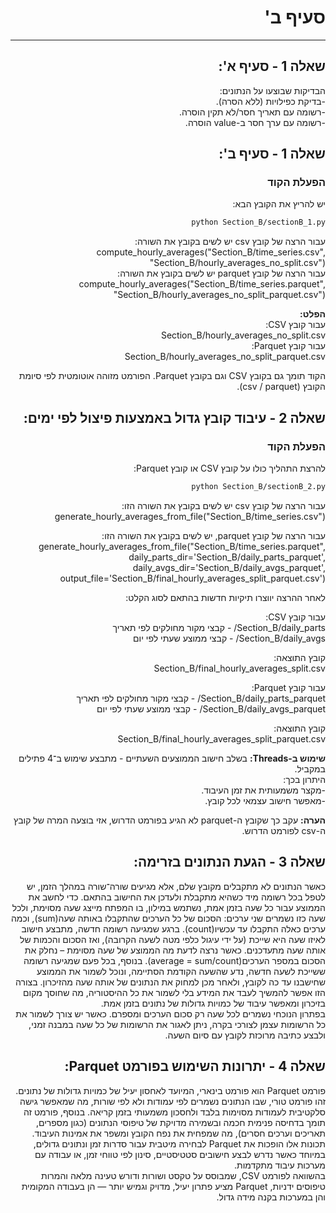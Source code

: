 <div dir="rtl">
 
# סעיף ב'
---
## שאלה 1 - סעיף א':
הבדיקות שבוצעו על הנתונים:   
-בדיקת כפילויות (ללא הסרה).  
-רשומה עם תאריך חסר/לא תקין הוסרה.  
-רשומה עם ערך חסר ב-value הוסרה.  
## שאלה 1 - סעיף ב':
### הפעלת הקוד

יש להריץ את הקובץ הבא:

```bash
python Section_B/sectionB_1.py
```
עבור הרצה של קובץ csv יש לשים בקובץ את השורה:  
compute_hourly_averages("Section_B/time_series.csv", "Section_B/hourly_averages_no_split.csv")   
עבור הרצה של קובץ parquet יש לשים בקובץ את השורה:    
compute_hourly_averages("Section_B/time_series.parquet", "Section_B/hourly_averages_no_split_parquet.csv")   

**הפלט:**  
עבור קובץ CSV:  
Section_B/hourly_averages_no_split.csv  
עבור קובץ Parquet:  
Section_B/hourly_averages_no_split_parquet.csv

הקוד תומך גם בקובץ CSV וגם בקובץ Parquet.
הפורמט מזוהה אוטומטית לפי סיומת הקובץ (csv / parquet).
## שאלה 2 - עיבוד קובץ גדול באמצעות פיצול לפי ימים:
### הפעלת הקוד
להרצת התהליך כולו על קובץ CSV או קובץ Parquet:

```bash
python Section_B/sectionB_2.py
```
עבור הרצה של קובץ csv יש לשים בקובץ את השורה הזו:  
generate_hourly_averages_from_file("Section_B/time_series.csv")

עבור הרצה של קובץ parquet, יש לשים בקובץ את השורה הזו:  
generate_hourly_averages_from_file("Section_B/time_series.parquet", daily_parts_dir='Section_B/daily_parts_parquet', daily_avgs_dir='Section_B/daily_avgs_parquet', output_file='Section_B/final_hourly_averages_split_parquet.csv')

לאחר ההרצה יווצרו תיקיות חדשות בהתאם לסוג הקלט:

עבור קובץ CSV:  
Section_B/daily_parts/ - קבצי מקור מחולקים לפי תאריך  
Section_B/daily_avgs/ - קבצי ממוצע שעתי לפי יום  

קובץ התוצאה:  
Section_B/final_hourly_averages_split.csv
  
עבור קובץ Parquet:  
Section_B/daily_parts_parquet/ - קבצי מקור מחולקים לפי תאריך  
Section_B/daily_avgs_parquet/ - קבצי ממוצע שעתי לפי יום  
  
קובץ התוצאה:  
Section_B/final_hourly_averages_split_parquet.csv

**שימוש ב-Threads:**  בשלב חישוב הממוצעים השעתיים - מתבצע שימוש ב־4 פתילים במקביל.  
היתרון בכך:    
-מקצר משמעותית את זמן העיבוד.  
-מאפשר חישוב עצמאי לכל קובץ.  

**הערה:** עקב כך שקובץ ה-parquet לא הגיע בפורמט הדרוש, אזי בוצעה המרה של קובץ ה-csv לפורמט הדרוש.
## שאלה 3 - הגעת הנתונים בזרימה:  
כאשר הנתונים לא מתקבלים מקובץ שלם, אלא מגיעים שורה־שורה במהלך הזמן, יש לטפל בכל רשומה מיד כשהיא מתקבלת ולעדכן את החישוב בהתאם. כדי לחשב את הממוצע עבור כל שעה בזמן אמת, נשתמש במילון, בו המפתח מייצג שעה מסוימת, ולכל שעה כזו נשמרים שני ערכים: הסכום של כל הערכים שהתקבלו באותה שעה(sum), וכמה ערכים כאלה התקבלו עד עכשיו(count). ברגע שמגיעה רשומה חדשה, מתבצע חישוב לאיזו שעה היא שייכת (על ידי עיגול כלפי מטה לשעה הקרובה), ואז הסכום והכמות של אותה שעה מתעדכנים. כאשר נרצה לדעת מה הממוצע של שעה מסוימת – נחלק את הסכום במספר הערכים(average = sum/count). בנוסף, בכל פעם שמגיעה רשומה ששייכת לשעה חדשה, נדע שהשעה הקודמת הסתיימה, ונוכל לשמור את הממוצע שחישבנו עד כה לקובץ, ולאחר מכן למחוק את הנתונים של אותה שעה מהזיכרון. בצורה הזו אפשר להמשיך לעבד את המידע בלי לשמור את כל ההיסטוריה, מה שחוסך מקום בזיכרון ומאפשר עיבוד של כמויות גדולות של נתונים בזמן אמת.  
בפתרון הנוכחי נשמרים לכל שעה רק סכום הערכים ומספרם. כאשר יש צורך לשמור את כל הרשומות עצמן לצורכי בקרה, ניתן לאגור את הרשומות של כל שעה במבנה זמני, ולבצע כתיבה מרוכזת לקובץ עם סיום השעה.

## שאלה 4 - יתרונות השימוש בפורמט Parquet:  
פורמט Parquet הוא פורמט בינארי, המיועד לאחסון יעיל של כמויות גדולות של נתונים. זהו פורמט טורי, שבו הנתונים נשמרים לפי עמודות ולא לפי שורות, מה שמאפשר גישה סלקטיבית לעמודות מסוימות בלבד ולחסכון משמעותי בזמן קריאה. בנוסף, פורמט זה תומך בדחיסה פנימית חכמה ובשמירה מדויקת של טיפוסי הנתונים (כגון מספרים, תאריכים וערכים חסרים), מה שמפחית את נפח הקובץ ומשפר את אמינות העיבוד. תכונות אלו הופכות את Parquet לבחירה מיטבית עבור סדרות זמן ונתונים גדולים, במיוחד כאשר נדרש לבצע חישובים סטטיסטיים, סינון לפי טווחי זמן, או עבודה עם מערכות עיבוד מתקדמות.  
בהשוואה לפורמט CSV, שמבוסס על טקסט ושורות ודורש טעינה מלאה והמרות טיפוסים ידניות, Parquet מציע פתרון יעיל, מדויק וגמיש יותר — הן בעבודה המקומית והן במערכות בקנה מידה גדול.

</div>